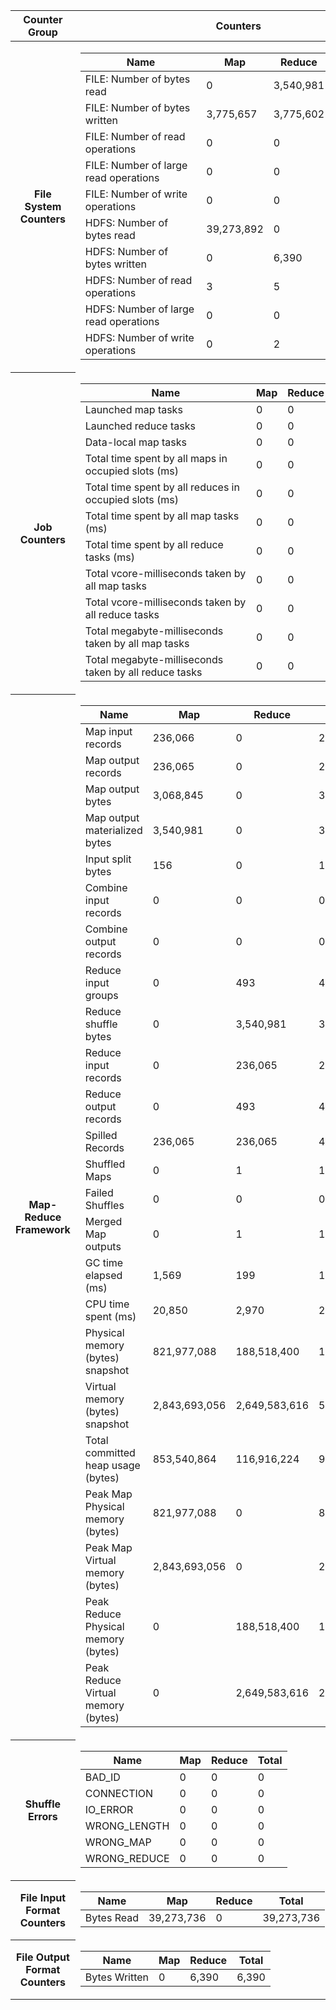 <table id="counters">
	<thead>
		<tr>
			<th class="group ui-state-default">Counter Group</th>
			<th class="ui-state-default">Counters</th>
		</tr>
	</thead>
	<tbody>
		<tr>
			<th title="org.apache.hadoop.mapreduce.FileSystemCounter" class="ui-state-default">File System Counters</th>
			<td class="table">
				<table class="dt-counters" id="job_1554023868691_0013.org.apache.hadoop.mapreduce.FileSystemCounter">
					<thead>
						<tr>
							<th class="name">Name</th>
							<th>Map</th>
							<th>Reduce</th>
							<th>Total</th>
						</tr>
					</thead>
					<tbody>
						<tr>
							<td title="FILE_BYTES_READ">FILE: Number of bytes read</td>
							<td>0</td>
							<td>3,540,981</td>
							<td>3,540,981</td>
						</tr>
						<tr>
							<td title="FILE_BYTES_WRITTEN">FILE: Number of bytes written</td>
							<td>3,775,657</td>
							<td>3,775,602</td>
							<td>7,551,259</td>
						</tr>
						<tr>
							<td title="FILE_READ_OPS">FILE: Number of read operations</td>
							<td>0</td>
							<td>0</td>
							<td>0</td>
						</tr>
						<tr>
							<td title="FILE_LARGE_READ_OPS">FILE: Number of large read operations</td>
							<td>0</td>
							<td>0</td>
							<td>0</td>
						</tr>
						<tr>
							<td title="FILE_WRITE_OPS">FILE: Number of write operations</td>
							<td>0</td>
							<td>0</td>
							<td>0</td>
						</tr>
						<tr>
							<td title="HDFS_BYTES_READ">HDFS: Number of bytes read</td>
							<td>39,273,892</td>
							<td>0</td>
							<td>39,273,892</td>
						</tr>
						<tr>
							<td title="HDFS_BYTES_WRITTEN">HDFS: Number of bytes written</td>
							<td>0</td>
							<td>6,390</td>
							<td>6,390</td>
						</tr>
						<tr>
							<td title="HDFS_READ_OPS">HDFS: Number of read operations</td>
							<td>3</td>
							<td>5</td>
							<td>8</td>
						</tr>
						<tr>
							<td title="HDFS_LARGE_READ_OPS">HDFS: Number of large read operations</td>
							<td>0</td>
							<td>0</td>
							<td>0</td>
						</tr>
						<tr>
							<td title="HDFS_WRITE_OPS">HDFS: Number of write operations</td>
							<td>0</td>
							<td>2</td>
							<td>2</td>
						</tr>
					</tbody>
				</table>
			</td>
		</tr>
		<tr>
			<th title="org.apache.hadoop.mapreduce.JobCounter" class="ui-state-default">Job Counters</th>
			<td class="table">
				<table class="dt-counters" id="job_1554023868691_0013.org.apache.hadoop.mapreduce.JobCounter">
					<thead>
						<tr>
							<th class="name">Name</th>
							<th>Map</th>
							<th>Reduce</th>
							<th>Total</th>
						</tr>
					</thead>
					<tbody>
						<tr>
							<td title="TOTAL_LAUNCHED_MAPS">Launched map tasks</td>
							<td>0</td>
							<td>0</td>
							<td>1</td>
						</tr>
						<tr>
							<td title="TOTAL_LAUNCHED_REDUCES">Launched reduce tasks</td>
							<td>0</td>
							<td>0</td>
							<td>1</td>
						</tr>
						<tr>
							<td title="DATA_LOCAL_MAPS">Data-local map tasks</td>
							<td>0</td>
							<td>0</td>
							<td>1</td>
						</tr>
						<tr>
							<td title="SLOTS_MILLIS_MAPS">Total time spent by all maps in occupied slots (ms)</td>
							<td>0</td>
							<td>0</td>
							<td>123,708</td>
						</tr>
						<tr>
							<td title="SLOTS_MILLIS_REDUCES">Total time spent by all reduces in occupied slots (ms)</td>
							<td>0</td>
							<td>0</td>
							<td>63,248</td>
						</tr>
						<tr>
							<td title="MILLIS_MAPS">Total time spent by all map tasks (ms)</td>
							<td>0</td>
							<td>0</td>
							<td>30,927</td>
						</tr>
						<tr>
							<td title="MILLIS_REDUCES">Total time spent by all reduce tasks (ms)</td>
							<td>0</td>
							<td>0</td>
							<td>15,812</td>
						</tr>
						<tr>
							<td title="VCORES_MILLIS_MAPS">Total vcore-milliseconds taken by all map tasks</td>
							<td>0</td>
							<td>0</td>
							<td>30,927</td>
						</tr>
						<tr>
							<td title="VCORES_MILLIS_REDUCES">Total vcore-milliseconds taken by all reduce tasks</td>
							<td>0</td>
							<td>0</td>
							<td>15,812</td>
						</tr>
						<tr>
							<td title="MB_MILLIS_MAPS">Total megabyte-milliseconds taken by all map tasks</td>
							<td>0</td>
							<td>0</td>
							<td>31,669,248</td>
						</tr>
						<tr>
							<td title="MB_MILLIS_REDUCES">Total megabyte-milliseconds taken by all reduce tasks</td>
							<td>0</td>
							<td>0</td>
							<td>16,191,488</td>
						</tr>
					</tbody>
				</table>
			</td>
		</tr>
		<tr>
			<th title="org.apache.hadoop.mapreduce.TaskCounter" class="ui-state-default">Map-Reduce Framework</th>
			<td class="table">
				<table class="dt-counters" id="job_1554023868691_0013.org.apache.hadoop.mapreduce.TaskCounter">
					<thead>
						<tr>
							<th class="name">Name</th>
							<th>Map</th>
							<th>Reduce</th>
							<th>Total</th>
						</tr>
					</thead>
					<tbody>
						<tr>
							<td title="MAP_INPUT_RECORDS">Map input records</td>
							<td>236,066</td>
							<td>0</td>
							<td>236,066</td>
						</tr>
						<tr>
							<td title="MAP_OUTPUT_RECORDS">Map output records</td>
							<td>236,065</td>
							<td>0</td>
							<td>236,065</td>
						</tr>
						<tr>
							<td title="MAP_OUTPUT_BYTES">Map output bytes</td>
							<td>3,068,845</td>
							<td>0</td>
							<td>3,068,845</td>
						</tr>
						<tr>
							<td title="MAP_OUTPUT_MATERIALIZED_BYTES">Map output materialized bytes</td>
							<td>3,540,981</td>
							<td>0</td>
							<td>3,540,981</td>
						</tr>
						<tr>
							<td title="SPLIT_RAW_BYTES">Input split bytes</td>
							<td>156</td>
							<td>0</td>
							<td>156</td>
						</tr>
						<tr>
							<td title="COMBINE_INPUT_RECORDS">Combine input records</td>
							<td>0</td>
							<td>0</td>
							<td>0</td>
						</tr>
						<tr>
							<td title="COMBINE_OUTPUT_RECORDS">Combine output records</td>
							<td>0</td>
							<td>0</td>
							<td>0</td>
						</tr>
						<tr>
							<td title="REDUCE_INPUT_GROUPS">Reduce input groups</td>
							<td>0</td>
							<td>493</td>
							<td>493</td>
						</tr>
						<tr>
							<td title="REDUCE_SHUFFLE_BYTES">Reduce shuffle bytes</td>
							<td>0</td>
							<td>3,540,981</td>
							<td>3,540,981</td>
						</tr>
						<tr>
							<td title="REDUCE_INPUT_RECORDS">Reduce input records</td>
							<td>0</td>
							<td>236,065</td>
							<td>236,065</td>
						</tr>
						<tr>
							<td title="REDUCE_OUTPUT_RECORDS">Reduce output records</td>
							<td>0</td>
							<td>493</td>
							<td>493</td>
						</tr>
						<tr>
							<td title="SPILLED_RECORDS">Spilled Records</td>
							<td>236,065</td>
							<td>236,065</td>
							<td>472,130</td>
						</tr>
						<tr>
							<td title="SHUFFLED_MAPS">Shuffled Maps</td>
							<td>0</td>
							<td>1</td>
							<td>1</td>
						</tr>
						<tr>
							<td title="FAILED_SHUFFLE">Failed Shuffles</td>
							<td>0</td>
							<td>0</td>
							<td>0</td>
						</tr>
						<tr>
							<td title="MERGED_MAP_OUTPUTS">Merged Map outputs</td>
							<td>0</td>
							<td>1</td>
							<td>1</td>
						</tr>
						<tr>
							<td title="GC_TIME_MILLIS">GC time elapsed (ms)</td>
							<td>1,569</td>
							<td>199</td>
							<td>1,768</td>
						</tr>
						<tr>
							<td title="CPU_MILLISECONDS">CPU time spent (ms)</td>
							<td>20,850</td>
							<td>2,970</td>
							<td>23,820</td>
						</tr>
						<tr>
							<td title="PHYSICAL_MEMORY_BYTES">Physical memory (bytes) snapshot</td>
							<td>821,977,088</td>
							<td>188,518,400</td>
							<td>1,010,495,488</td>
						</tr>
						<tr>
							<td title="VIRTUAL_MEMORY_BYTES">Virtual memory (bytes) snapshot</td>
							<td>2,843,693,056</td>
							<td>2,649,583,616</td>
							<td>5,493,276,672</td>
						</tr>
						<tr>
							<td title="COMMITTED_HEAP_BYTES">Total committed heap usage (bytes)</td>
							<td>853,540,864</td>
							<td>116,916,224</td>
							<td>970,457,088</td>
						</tr>
						<tr>
							<td title="MAP_PHYSICAL_MEMORY_BYTES_MAX">Peak Map Physical memory (bytes)</td>
							<td>821,977,088</td>
							<td>0</td>
							<td>821,977,088</td>
						</tr>
						<tr>
							<td title="MAP_VIRTUAL_MEMORY_BYTES_MAX">Peak Map Virtual memory (bytes)</td>
							<td>2,843,693,056</td>
							<td>0</td>
							<td>2,843,693,056</td>
						</tr>
						<tr>
							<td title="REDUCE_PHYSICAL_MEMORY_BYTES_MAX">Peak Reduce Physical memory (bytes)</td>
							<td>0</td>
							<td>188,518,400</td>
							<td>188,518,400</td>
						</tr>
						<tr>
							<td title="REDUCE_VIRTUAL_MEMORY_BYTES_MAX">Peak Reduce Virtual memory (bytes)</td>
							<td>0</td>
							<td>2,649,583,616</td>
							<td>2,649,583,616</td>
						</tr>
					</tbody>
				</table>
			</td>
		</tr>
		<tr>
			<th title="Shuffle Errors" class="ui-state-default">Shuffle Errors</th>
			<td class="table">
				<table class="dt-counters" id="job_1554023868691_0013.Shuffle Errors">
					<thead>
						<tr>
							<th class="name">Name</th>
							<th>Map</th>
							<th>Reduce</th>
							<th>Total</th>
						</tr>
					</thead>
					<tbody>
						<tr>
							<td title="BAD_ID">BAD_ID</td>
							<td>0</td>
							<td>0</td>
							<td>0</td>
						</tr>
						<tr>
							<td title="CONNECTION">CONNECTION</td>
							<td>0</td>
							<td>0</td>
							<td>0</td>
						</tr>
						<tr>
							<td title="IO_ERROR">IO_ERROR</td>
							<td>0</td>
							<td>0</td>
							<td>0</td>
						</tr>
						<tr>
							<td title="WRONG_LENGTH">WRONG_LENGTH</td>
							<td>0</td>
							<td>0</td>
							<td>0</td>
						</tr>
						<tr>
							<td title="WRONG_MAP">WRONG_MAP</td>
							<td>0</td>
							<td>0</td>
							<td>0</td>
						</tr>
						<tr>
							<td title="WRONG_REDUCE">WRONG_REDUCE</td>
							<td>0</td>
							<td>0</td>
							<td>0</td>
						</tr>
					</tbody>
				</table>
			</td>
		</tr>
		<tr>
			<th title="org.apache.hadoop.mapreduce.lib.input.FileInputFormatCounter" class="ui-state-default">File Input Format Counters</th>
			<td class="table">
				<table class="dt-counters" id="job_1554023868691_0013.org.apache.hadoop.mapreduce.lib.input.FileInputFormatCounter">
					<thead>
						<tr>
							<th class="name">Name</th>
							<th>Map</th>
							<th>Reduce</th>
							<th>Total</th>
						</tr>
					</thead>
					<tbody>
						<tr>
							<td title="BYTES_READ">Bytes Read</td>
							<td>39,273,736</td>
							<td>0</td>
							<td>39,273,736</td>
						</tr>
					</tbody>
				</table>
			</td>
		</tr>
		<tr>
			<th title="org.apache.hadoop.mapreduce.lib.output.FileOutputFormatCounter" class="ui-state-default">File Output Format Counters</th>
			<td class="table">
				<table class="dt-counters" id="job_1554023868691_0013.org.apache.hadoop.mapreduce.lib.output.FileOutputFormatCounter">
					<thead>
						<tr>
							<th class="name">Name</th>
							<th>Map</th>
							<th>Reduce</th>
							<th>Total</th>
						</tr>
					</thead>
					<tbody>
						<tr>
							<td title="BYTES_WRITTEN">Bytes Written</td>
							<td>0</td>
							<td>6,390</td>
							<td>6,390</td>
						</tr>
					</tbody>
				</table>
			</td>
		</tr>
	</tbody>
</table>
